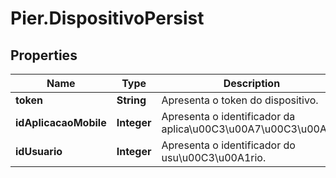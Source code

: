 # Pier.DispositivoPersist

## Properties
Name | Type | Description | Notes
------------ | ------------- | ------------- | -------------
**token** | **String** | Apresenta o token do dispositivo. | [optional] 
**idAplicacaoMobile** | **Integer** | Apresenta o identificador da aplica\u00C3\u00A7\u00C3\u00A3o. | [optional] 
**idUsuario** | **Integer** | Apresenta o identificador do usu\u00C3\u00A1rio. | [optional] 


